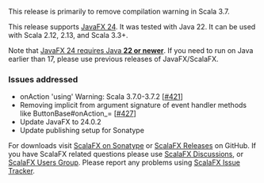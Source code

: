 This release is primarily to remove compilation warning in Scala 3.7.

This release supports [JavaFX 24]. It was tested with Java 22. It can be used with Scala 2.12, 2.13,
and Scala 3.3+.

Note that [JavaFX 24 requires Java **22 or newer**][JavaFX 24]. If you need to run on Java earlier than 17, please use
previous releases of JavaFX/ScalaFX.

### Issues addressed

* onAction 'using' Warning: Scala 3.7.0-3.7.2 [[#421]]
* Removing implicit from argument signature of event handler methods like ButtonBase#onAction_= [[#427]]
* Update JavaFX to 24.0.2
* Update publishing setup for Sonatype

For downloads visit [ScalaFX on Sonatype][2] or [ScalaFX Releases][3] on GitHub. If you have ScalaFX related questions
please use [ScalaFX Discussions][6], or [ScalaFX Users Group][5]. Please report any problems
using [ScalaFX Issue Tracker][4].

<!-- Links -->

[1]: http://scalafx.org

[2]: http://search.maven.org/#search&#124;ga&#124;1&#124;scalafx

[3]: https://github.com/scalafx/scalafx/releases

[4]: https://github.com/scalafx/scalafx/issues

[5]: https://groups.google.com/forum/#!forum/scalafx-users

[6]: https://github.com/scalafx/scalafx/discussions

[JavaFX 24]: https://openjfx.io/highlights/24/

[#421]: https://github.com/scalafx/scalafx/issues/421

[#427]: https://github.com/scalafx/scalafx/issues/427








